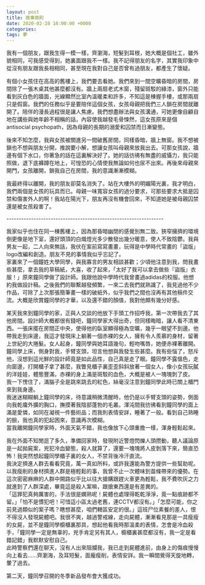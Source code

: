 ```yaml
---
layout: post
title: 故事兩則
date: 2020-02-28 16:00:00 +0000
categories: 
tags: 夢
---
```

我有一個朋友，跟我生得一模一樣，齊瀏海，短髮到耳根，她大概是個社工，雖外貌相同，可我感受得到，她裏面跟我不一樣。我不記得朋友的名字，其實我印象中從沒有朋友跟我長相相同，甚至現在我對自己是否曾有過朋友，都產生了懷疑。  
  
有個小女孩住在高高的舊樓上，我們要去看她。我們來到一間空曠昏暗的房間，房間除了一張木桌其他甚麼都沒有。牆上兩扇老式木窗，殘留斑駁的綠漆，窗外只能看到灰白色的牆面，光線顯然比室內溫暖柔和許多，不知這是棟握手樓，或那兩扇只是假窗。我們的任務似乎是要陪伴這個女孩，女孩母親把我們三人鎖在房間就離開了。陪伴的漫長過程很是讓人焦慮。我們想盡辦法與女孩溝通，可她更像自顧自地在講些與她年齡不相稱的話，內容使我越發毛骨悚然，這女孩原來是個antisocial psychopath，因為母親的長期的溺愛和囚禁而日漸變態。  
  
後來不知怎麼，我與女孩被關進另一間破舊房間，同樣昏暗，牆上無窗。我不想被鎖也不想與朋友分開，推說要小解，想讓女孩叫母親來放我出去。可那女孩說，牆邊有個下水口，你著急的話在這裏解決好了。她的話彷彿有無盡的威懾力，我只能照做，退下底褲蹲在地上，可惶恐的心情使我無論如何也尿不出來。再後來母親來開門，女孩離開，鎖我自己在房間，我的意識漸漸模糊。  
  
我最終得以離開，我的朋友卻莫名消失了。站在大樓外的明媚陽光裏，我才明白，我們兩個是女孩的玩具而已。母親一味寬容女孩的過分要求，可那些要求大抵是囚禁和傷害外人的啊！我站在陽光下，朋友再沒有機會回來，不知道她是被母親囚禁還是被女孩殺害了。  
  
\----------------------------------------------------------------  
  
我家似乎也住在同一棟舊樓上，因為那昏暗幽閉的感覺別無二致。狹窄擁擠的環境倒更像是地下室，還好頭頂的白熾燈光多少散發出幾分暖意，使人不致陰鬱。我與男友一起，二人向來無話，我伏在案前寫寫畫畫，玩得是中學時代常畫的「盜版」logo改編和創造。朋友不見的事情我似乎忘記了。  
家裏來了一個鐘姓大學同學，與我寡言的男友相談甚歡；少頃他注意到我，問我畫些甚麼，拿去我的草稿紙，大喜，收了起來，「太好了我可以拿去做些『盜版』衣服！」原來鐘同學做了設計師。我跟他說中學時代我曾畫過adidas的校服。他想約我做設計稿。之後我們的聯繫越發頻繁，一來二去我們就熟識了，我見過他不少作品，可除了上次那張簡筆畫一樣的破紙外，似乎我們之間也沒再有其他稿件交流。大概是欣賞鐘同學的才華，以及還不錯的顏值，我對他頗有幾分好感。  
  
某天我來到鐘同學的家，正與人交談的他放下手頭工作招呼我，第一次帶我去了其他房間。設計師大概都很有錢吧，鐘同學家大得出奇，但同樣晦暗，讓人看不清東西。一張床擺在房間正中央，使得他的臥室顯得極為空曠，幾乎一眼望不到邊。他帶我走到床邊，我這才發現床上躺著一個赤裸的女人，擁有令人羨慕的身材，留著上世紀的大捲髮。女人起身，鐘同學與她耳語幾句，輕吻嘴唇，她便赤裸著離開。  
鐘同學上床，側身對我，手臂支頭，坦言他想與我發生些甚麼。我有些惱了，怒斥他，沒想到這光鮮的設計師竟是如此品性，自己真是走了眼。鐘同學不露慍色，走向窗邊，打開櫃子拿了甚麼，我瞥見櫃子裏歪歪斜斜放著一個女人，像小女孩玩膩的洋娃娃，體態豐滿，赤裸的身上滿是斑駁的血色，大概是被人一塊塊剝了皮。  
我一下愣住了，滿腦子全是跳來跳去的紅色，絲毫沒注意到鐘同學此時已關上櫃門來到我身邊。  
我迷迷糊糊躺上鐘同學的床，待意識稍微清醒時，他仍是以手臂支頭的姿勢，側面向我乾癟外擴的胸口，撫摸著我陰部蓬勃的毛叢。渾沌間我彷彿看到鐘同學的面上滿是愛憐，如同在凝視一件藝術品；而我則表情安詳，睡著了一般。看到自己熟睡的臉，我也真的犯起困來，意識再次模糊。  
當我離開鐘同學家時，外面天氣不錯，我也像放下心頭重擔一樣，渾身輕鬆起來。  
  
我在外面不知閒逛了多久，準備回家時，發現附近警燈閃爍人頭攒動，聽人議論原是一起拋屍案，兇犯冷血變態，殺人就算了，還要一塊塊將人皮剝落下來，簡直恐怖！我突然想起鐘同學櫃子裏的女人，不禁背後冷汗直流。  
我決定擠進人群去看看究竟，萬一真如所料，或許我還能為警方提供一些幫助呢。以我瘦削的身材擠進人群是極輕鬆的事，我曾不止一次體味到苗條帶來的優勢。在這次密密麻麻的人群中開路似乎比以往大搶購跟趕火車更為輕鬆，我不費吹灰之力就進到了人群深處，畢竟這是殺人案嘛，跟搶東西還是有差異的。  
「這罪犯真夠厲害的，手法很是嫻熟呢！屍體也處理得乾乾淨淨，竟一點痕跡都不留。」「怕不是慣犯吧！可惜這小區太過老舊，連CCTV都沒有。」「怎麼可能，你之前見過類似的案子嗎？瞎想甚麼，咱們轄區安定的很。」這班尸位素餐的差人，恨不得沒人發現屍體吧。我很不爽，越過警戒線，走向屍體，漸漸看見那是一具瘦瘦的女屍，並不是鐘同學櫥櫃裏那具，想起他看我時那溫柔的表情，怎會是冷血殺手，「鐘同學一定是無辜的，兇手肯定另有其人，櫥櫃裏甚麼都沒有，我一定是看錯記錯」我默默安慰自己。  
此時警察們還在聊天，沒有人出來阻攔我，我已走到屍體進前，由身上的傷痕慢慢向上看去......齊瀏海，及耳短髮，面龐瘦削，表情安詳。我一瞬間覺得天旋地轉，暈了過去。  
  
第二天，鐘同學召開的冬季新品發布會大獲成功。